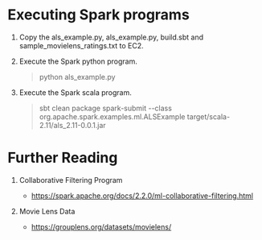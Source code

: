
# Executing Spark programs 

1. Copy the als_example.py, als_example.py, build.sbt and sample_movielens_ratings.txt to EC2.

1. Execute the Spark python program.
    >python als_example.py

1. Execute the Spark scala program.
    >sbt clean package
    >spark-submit --class org.apache.spark.examples.ml.ALSExample target/scala-2.11/als_2.11-0.0.1.jar

# Further Reading

1. Collaborative Filtering Program
    - https://spark.apache.org/docs/2.2.0/ml-collaborative-filtering.html

1. Movie Lens Data
    - https://grouplens.org/datasets/movielens/